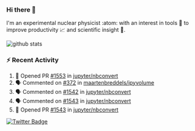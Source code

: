 ### Hi there 👋 

I'm an experimental nuclear physicist :atom: with an interest in tools :wrench: to improve productivity :chart_with_upwards_trend: and scientific insight :telescope:.

![github stats](https://github-readme-stats.vercel.app/api?username=agoose77&show_icons=true&hide_rank=true&hide_title=true&bg_color=30,e76445,904e95&text_color=efe3ec&icon_color=efe3ec)
<!--
**agoose77/agoose77** is a ✨ _special_ ✨ repository because its `README.md` (this file) appears on your GitHub profile.

Here are some ideas to get you started:

- 🔭 I’m currently working on ...
- 🌱 I’m currently learning ...
- 👯 I’m looking to collaborate on ...
- 🤔 I’m looking for help with ...
- 💬 Ask me about ...
- 📫 How to reach me: ...
- 😄 Pronouns: ...
- ⚡ Fun fact: ...
-->

### :zap: Recent Activity
<!--START_SECTION:activity-->
1. 💪 Opened PR [#1553](https://github.com/jupyter/nbconvert/pull/1553) in [jupyter/nbconvert](https://github.com/jupyter/nbconvert)
2. 🗣 Commented on [#372](https://github.com/maartenbreddels/ipyvolume/issues/372) in [maartenbreddels/ipyvolume](https://github.com/maartenbreddels/ipyvolume)
3. 🗣 Commented on [#1542](https://github.com/jupyter/nbconvert/issues/1542) in [jupyter/nbconvert](https://github.com/jupyter/nbconvert)
4. 🗣 Commented on [#1543](https://github.com/jupyter/nbconvert/issues/1543) in [jupyter/nbconvert](https://github.com/jupyter/nbconvert)
5. 💪 Opened PR [#1543](https://github.com/jupyter/nbconvert/pull/1543) in [jupyter/nbconvert](https://github.com/jupyter/nbconvert)
<!--END_SECTION:activity-->


[![Twitter Badge](https://img.shields.io/twitter/follow/agoose77?style=flat-square&logo=Twitter&logoColor=white&color=cornflowerblue)](https://twitter.com/agoose77)
